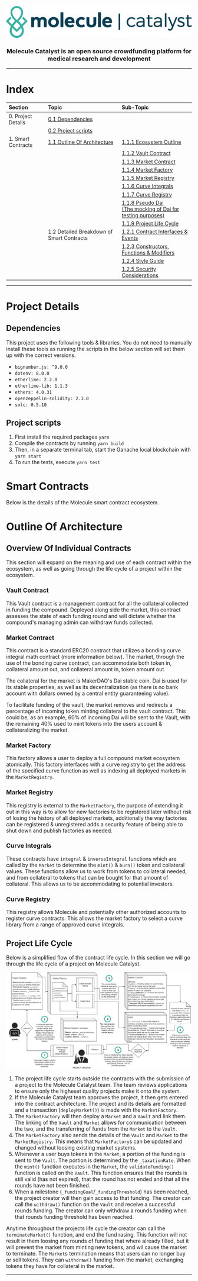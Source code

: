 <div align="center">
    <img src="x-imgs/mol_cat_logo.png">
    <h3>Molecule Catalyst is an open source crowdfunding platform for medical research and development</h3>
</div>

---

# Index

| Section | Topic | Sub-Topic |
|:--------|:------|:----------|
| 0. Project Details | [0.1 Dependencies](#dependencies) | |
|  | [0.2 Project scripts](#project-scripts) |  |
| 1. Smart Contracts | [1.1 Outline Of Architecture](#outline-of-architecture) | [1.1.1 Ecosystem Outline]() |
|  |  | [1.1.2 Vault Contract](#vault-contract) |
|  |  | [1.1.3 Market Contract](#market-contract) |
|  |  | [1.1.4 Market Factory](#market-factory) |
|  |  | [1.1.5 Market Registry](#market-registry) |
|  |  | [1.1.6 Curve Integrals](#curve-integrals) |
|  |  | [1.1.7 Curve Registry](#curve-registry) |
|  |  | [1.1.8 Pseudo Dai <br>(The mocking of Dai for testing purposes)](#pseudo-dai) |
|  |  | [1.1.9 Project Life Cycle](#project-life-cycle) |
|  | 1.2 Detailed Breakdown of Smart Contracts | [1.2.1 Contract Interfaces & Events](./z-docs/ContractInterfaces&Events.md) |
|  |  | [1.2.3 Constructors, Functions & Modifiers]() |
|  |  | [1.2.4 Style Guide](./z-docs/STYLE_GUIDE.md) |
|  |  | [1.2.5 Security Considerations]() | 

<!-- #### [Project Set Up](#project-set-up)
* [Dependencies](#dependencies)
* [Project scripts](#project-scripts)
#### [Outline Of Architecture ](#outline-of-architecture)
* [Overview Of Individual Contracts](#overview-of-individual-contracts)
    * [Vault Contract](#vault-contract)
    * [Market Contract](#market-contract)
    * [Market Factory](#market-factory)
    * [Market Registry](#market-registry)
    * [Curve Integrals](#curve-integrals)
    * [Curve Registry](#curve-registry)
* [Project Life Cycle](#project-life-cycle) -->

---

# Project Details

## Dependencies 
This project uses the following tools & libraries. You do not need to manually install these tools as running the scripts in the below section will set them up with the correct versions. 

* `bignumber.js: ^9.0.0`
* `dotenv: 8.0.0`
* `etherlime: 2.2.0`
* `etherlime-lib: 1.1.3`
* `ethers: 4.0.31`
* `openzeppelin-solidity: 2.3.0`
* `solc: 0.5.10`

## Project scripts

1. First install the required packages `yarn`
2. Compile the contracts by running `yarn build`
3. Then, in a separate terminal tab, start the Ganache local blockchain with `yarn start` 
4. To run the tests, execute `yarn test`

# Smart Contracts

Below is the details of the Molecule smart contract ecosystem. 

# Outline Of Architecture 

## Overview Of Individual Contracts

This section will expand on the meaning and use of each contract within the ecosystem, as well as going through the life cycle of a project within the ecosystem. 

### Vault Contract
This Vault contract is a management contract for all the collateral collected in funding the compound. Deployed along side the market, this contract assesses the state of each funding round and will dictate whether the compound's managing admin can withdraw funds collected.

### Market Contract
This contract is a standard ERC20 contract that utilizes a bonding curve integral math contract (more information below).
The market, through the use of the bonding curve contract, can accommodate both token in, collateral amount out, and collateral amount in, token amount out. 

The collateral for the market is MakerDAO's Dai stable coin. Dai is used for its stable properties, as well as its decentralization (as there is no bank account with dollars owned by a central entity guaranteeing value).

To facilitate funding of the vault, the market removes and redirects a percentage of incoming token minting collateral to the vault contract. This could be, as an example, 60% of incoming Dai will be sent to the Vault, with the remaining 40% used to mint tokens into the users account & collateralizing the market.

### Market Factory
This factory allows a user to deploy a full compound market ecosystem atomically. This factory interfaces with a curve registry to get the address of the specified curve function as well as indexing all deployed markets in the `MarketRegistry`.

### Market Registry 
This registry is external to the `MarketFactory`, the purpose of extending it out in this way is to allow for new factories to be registered later without risk of losing the history of all deployed markets, additionally the way factories can be registered & unregistered adds a security feature of being able to shut down and publish factories as needed.

### Curve Integrals
These contracts have `integral` & `inverseIntegral` functions which are called by the `Market` to determine the `mint()` & `burn()` token and collateral values. These functions allow us to work from tokens to collateral needed, and from collateral to tokens that can be bought for that amount of collateral. This allows us to be accommodating to potential investors. 

### Curve Registry
This registry allows Molecule and potentially other authorized accounts to register curve contracts. This allows the market factory to select a curve library from a range of approved curve integrals. 

## Project Life Cycle 

Below is a simplified flow of the contract life cycle. In this section we will go through the life cycle of a project on Molecule Catalyst. 

<div align="center">
    <img src="x-imgs/molCat_lifecycle.png">
</div>

1. The project life cycle starts outside the contracts with the submission of a project to the Molecule Catalyst team. The team reviews applications to ensure only the higheset quality projects make it onto the system. 
2. If the Molecule Catalyst team approves the project, it then gets entered into the contract architecture. The project and its details are formatted and a transaction (`deployMarket()`) is made with the `MarketFactory`. 
3. The `MarketFactory` will then deploy a `Market` and a `Vault` and link them. The linking of the `Vault` and `Market` allows for communication between the two, and the transferring of funds from the `Market` to the `Vault`. 
4. The `MarketFactory` also sends the details of the `Vault` and `Market` to the `MarketRegistry`. This means that `MarketFactory`s can be updated and changed without loosing existing market systems. 
5. Whenever a user buys tokens in the `Market`, a portion of the funding is sent to the `Vault`. The portion is determined by the `_taxationRate`. When the `mint()` function executes in the `Market`, the `validateFunding()` function is called on the `Vault`. This function ensures that the rounds is still valid (has not expired), that the round has not ended and that all the rounds have not been finished. 
6. When a milestone (`_fundingGoal`/`_fundingThreshold`) has been reached, the project creator will then gain access to that funding. The creator can call the `withdraw()` function on the `Vault` and receive a successful rounds funding. The creator can only withdraw a rounds funding when that rounds funding threshold has been reached.

Anytime throughout the projects life cycle the creator can call the `terminateMarket()` function, and end the fund rasing. This function will not result in them loosing any rounds of funding that where already filled, but it will prevent the market from minting new tokens, and wil cause the market to terminate. The `Market`s termination means that users can no longer buy or sell tokens. They can `withdraw()` funding from the market, exchanging tokens they have for collateral in the market. 

---